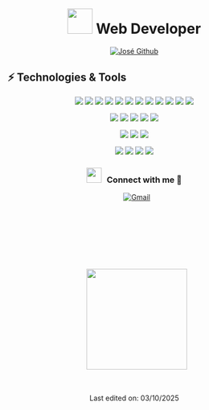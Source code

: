 
<h1 align="center"> <img src = "https://user-images.githubusercontent.com/63050133/156777293-72a6e681-2582-4a9d-ad92-09d1181d47c7.gif" width = 50px height=50px /> Web Developer</h1>
<p align="center">
<a href="https://github.com/JoseLuis21"><img src="https://readme-typing-svg.herokuapp.com?font=Lilita+One&size=35&pause=1000&center=true&vCenter=true&width=435&lines=%2B10++years+coding+experience;Always+learning+new+tech" alt="José Github" /></a>
</p>



## ⚡ Technologies & Tools

<p align="center">
  <img src="https://img.shields.io/badge/Lang-Golang-informational?style=for-the-badge&logo=go&logoColor=white&color=00ADD8" />
  <img src="https://img.shields.io/badge/Lang-PHP-informational?style=for-the-badge&logo=php&logoColor=white&color=777BB4" />
  <img src="https://img.shields.io/badge/Lang-JavaScript-informational?style=for-the-badge&logo=javascript&logoColor=white&color=F7DF1E" />
  <img src="https://img.shields.io/badge/Lang-TypeScript-informational?style=for-the-badge&logo=typescript&logoColor=white&color=3178C6" />
  <img src="https://img.shields.io/badge/Shell-Bash-informational?style=for-the-badge&logo=gnu-bash&logoColor=white&color=4EAA25" />
  <img src="https://img.shields.io/badge/Lang-JSON-informational?style=for-the-badge&logo=json&logoColor=white&color=000000" />
  <img src="https://img.shields.io/badge/Lang-XML-informational?style=for-the-badge&logoColor=white&color=8A2BE2" />
  <img src="https://img.shields.io/badge/Framework-Next.js-informational?style=for-the-badge&logo=next.js&logoColor=white&color=000000" />
  <img src="https://img.shields.io/badge/Framework-TailwindCSS-informational?style=for-the-badge&logo=tailwindcss&logoColor=white&color=06B6D4" />
  <img src="https://img.shields.io/badge/Framework-Laravel-informational?style=for-the-badge&logo=laravel&logoColor=white&color=FF2D20" />
  <img src="https://img.shields.io/badge/Framework-NestJS-informational?style=for-the-badge&logo=nestjs&logoColor=white&color=E0234E" />
  <img src="https://img.shields.io/badge/Framework-Fiber_v2-informational?style=for-the-badge&logoColor=white&color=00ADD8" />
</p>

<p align="center">
  <img src="https://img.shields.io/badge/Tool-Git-informational?style=for-the-badge&logo=git&logoColor=white&color=F05032" />
  <img src="https://img.shields.io/badge/Tool-Docker-informational?style=for-the-badge&logo=docker&logoColor=white&color=2496ED" />
  <img src="https://img.shields.io/badge/Tool-AWS-informational?style=for-the-badge&logo=icloud&logoColor=white&color=232F3E" />
  <img src="https://img.shields.io/badge/Tool-Cloudflare-informational?style=for-the-badge&logo=cloudflare&logoColor=white&color=F38020" />
  <img src="https://img.shields.io/badge/Queue-RabbitMQ-informational?style=for-the-badge&logo=rabbitmq&logoColor=white&color=FF6600" />
</p>

<p align="center">
  <img src="https://img.shields.io/badge/API-Twilio-informational?style=for-the-badge&logo=twilio&logoColor=white&color=F22F46" />
  <img src="https://img.shields.io/badge/API-SendGrid-informational?style=for-the-badge&logo=sendgrid&logoColor=white&color=008CDD" />
  <img src="https://img.shields.io/badge/API-HubSpot-informational?style=for-the-badge&logo=hubspot&logoColor=white&color=FF7A59" />
</p>

<p align="center">
  <img src="https://img.shields.io/badge/DB-MySQL-informational?style=for-the-badge&logo=mysql&logoColor=white&color=4479A1" />
  <img src="https://img.shields.io/badge/DB-PostgreSQL-informational?style=for-the-badge&logo=postgresql&logoColor=white&color=4169E1" />
  <img src="https://img.shields.io/badge/DB-MongoDB-informational?style=for-the-badge&logo=mongodb&logoColor=white&color=47A248" />
  <img src="https://img.shields.io/badge/DB-Redis-informational?style=for-the-badge&logo=redis&logoColor=white&color=DC382D" />
</p>

<h3 align="center" > <img src="https://media.giphy.com/media/iY8CRBdQXODJSCERIr/giphy.gif" width="30" height="30" style="margin-right: 10px;">Connect with me 🤝 </h3>



 <div align="center"  class="icons-social" style="margin-left: 10px; margin-bottom:50px;">
   <a href="mailto:josephluihs@gmail.com"><img alt="Gmail" title="José Gmail" src="https://img.shields.io/badge/Gmail-D14836?style=for-the-badge&logo=gmail&logoColor=white"></a>
</div>
<br/>
<br/>


 <div align="center"  class="icons-social" style="margin-left: 10px; margin-top:50px;">
<a href="https://github.com/JoseLuis21/github-readme-stats">
  <img height=200 align="center" src="https://github-readme-stats.vercel.app/api?username=joseluis21&show_icons=true&theme=dracula" />
</a>
  </div>
  <br/>
  <br/>

<p align="center">
Last edited on: 03/10/2025
</p>
